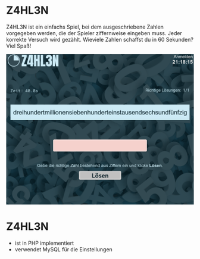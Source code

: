 # Z4HL3N
Z4HL3N ist ein einfachs Spiel, bei dem ausgeschriebene Zahlen vorgegeben werden, die der Spieler ziffernweise eingeben muss.
Jeder korrekte Versuch wird gezählt.
Wieviele Zahlen schaffst du in 60 Sekunden?
Viel Spaß!

<img src=images/screenshot.png>

# Z4HL3N
<ul>
<li>ist in PHP implementiert
<li>verwendet MySQL für die Einstellungen
</ul>
